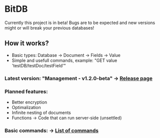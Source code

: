 # BitDB
Currently this project is in beta! Bugs are to be expected and new versions might or will break your previous databases!

## How it works?
 - Basic types: Database -> Document -> Fields -> Value
 - Simple and usefull commands, example: "GET value 'testDB/testDoc/testField'"

### Latest version: "Management - v1.2.0-beta" -> [Release page](https://github.com/Adisol07/BitDB/releases/tag/v1.2.0-beta)
### Planned features: 
 - Better encryption
 - Optimalization
 - Infinite nesting of documents
 - Functions -> Code that can run server-side (unsettled)

### Basic commands: -> [List of commands](https://github.com/Adisol07/BitDB/wiki/List-of-commands)
